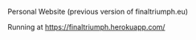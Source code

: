 Personal Website (previous version of finaltriumph.eu)

Running at https://finaltriumph.herokuapp.com/
